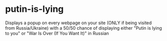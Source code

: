 # putin-is-lying
Displays a popup on every webpage on your site (ONLY if being visited from Russia/Ukraine) with a 50/50 chance of displaying either "Putin is lying to you" or "War Is Over (If You Want It)" in Russian
